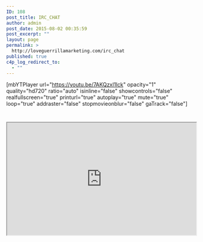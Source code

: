 ```yaml
---
ID: 108
post_title: IRC_CHAT
author: admin
post_date: 2015-08-02 00:35:59
post_excerpt: ""
layout: page
permalink: >
  http://loveguerrillamarketing.com/irc_chat
published: true
c4p_log_redirect_to:
  - ""
---
```

[mbYTPlayer url="https://youtu.be/7AKQzxl1Ick" opacity="1" quality="hd720" ratio="auto" isinline="false" showcontrols="false" realfullscreen="true" printurl="true" autoplay="true" mute="true" loop="true" addraster="false" stopmovieonblur="false" gaTrack="false"]
















#

<iframe src="https://kiwiirc.com/client/irc.kiwiirc.com/?nick=guest|?&theme=cli#Love!" style="border:1; width:100%; height:300px;"></iframe>










#
